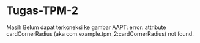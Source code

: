 # Tugas-TPM-2
Masih Belum dapat terkoneksi ke gambar
AAPT: error: attribute cardCornerRadius (aka com.example.tpm_2:cardCornerRadius) not found.
